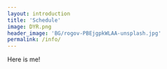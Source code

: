 ```yaml
---
layout: introduction
title: 'Schedule'
image: DYR.png
header_image: 'BG/rogov-PBEjgpkWLAA-unsplash.jpg'
permalink: /info/
---
```

<!--more-->

Here is me!

